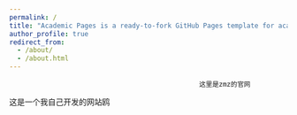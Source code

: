 ```yaml
---
permalink: /
title: "Academic Pages is a ready-to-fork GitHub Pages template for academic personal websites"
author_profile: true
redirect_from: 
  - /about/
  - /about.html
---
```

                                                    这里是zmz的官网
这是一个我自己开发的网站鸥



